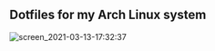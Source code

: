 ## Dotfiles for my Arch Linux system


![screen_2021-03-13-17:32:37](https://user-images.githubusercontent.com/47558926/111035497-867d1c00-8423-11eb-8d44-7a23286c56d1.png)
